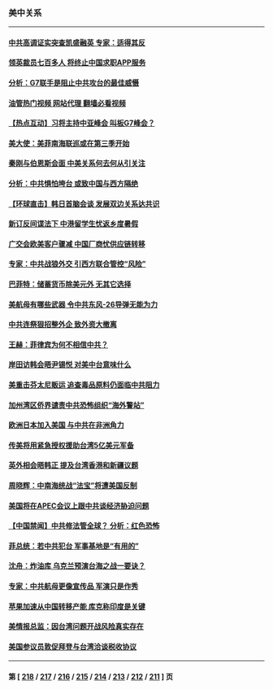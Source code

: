 ### 美中关系
---
#### [中共高调证实突查凯盛融英 专家：适得其反](../../pages/nf1412576/n13991798.md?05091245) 
#### [领英裁员七百多人 将终止中国求职APP服务](../../pages/nf1412576/n13991767.md?05091245) 
#### [分析：G7联手是阻止中共攻台的最佳威慑](../../pages/nf1412576/n13991613.md?05091245) 
#### [油管热门视频 网站代理 翻墙必看视频](http://138.2.39.72:81/youtube.html?epic-marker?05091245)
#### [【热点互动】习将主持中亚峰会 叫板G7峰会？](../../pages/nf1412576/n13991691.md?05091245) 
#### [美大使：美菲南海联巡或在第三季开始](../../pages/nf1412576/n13991380.md?05091245) 
#### [秦刚与伯恩斯会面 中美关系何去何从引关注](../../pages/nf1412576/n13991473.md?05091245) 
#### [分析：中共惧怕垮台 或致中国与西方隔绝](../../pages/nf1412576/n13991171.md?05091245) 
#### [【环球直击】韩日首脑会谈 发展双边关系达共识](../../pages/nf1412576/n13991150.md?05091245) 
#### [新订反间谍法下 中港留学生忧返乡度暑假](../../pages/nf1412576/n13990962.md?05091245) 
#### [广交会欧美客户骤减 中国厂商忧供应链转移](../../pages/nf1412576/n13990739.md?05091245) 
#### [专家：中共战狼外交 引西方联合管控“风险”](../../pages/nf1412576/n13988216.md?05091245) 
#### [巴菲特：储蓄货币除美元外 无其它选择](../../pages/nf1412576/n13990524.md?05091245) 
#### [美航母有哪些武器 令中共东风-26导弹无能为力](../../pages/nf1412576/n13984834.md?05091245) 
#### [中共连祭狠招整外企 致外资大撤离](../../pages/nf1412576/n13989810.md?05091245) 
#### [王赫：菲律宾为何不相信中共？](../../pages/nf1412576/n13989939.md?05091245) 
#### [岸田访韩会晤尹锡悦 对美中台意味什么](../../pages/nf1412576/n13989914.md?05091245) 
#### [美重击芬太尼贩运 追查毒品原料仍面临中共阻力](../../pages/nf1412576/n13989834.md?05091245) 
#### [加州湾区侨界谴责中共恐怖组织“海外警站”](../../pages/nf1412576/n13989362.md?05091245) 
#### [欧洲日本加入美国 与中共在非洲角力](../../pages/nf1412576/n13989692.md?05091245) 
#### [传美将用紧急授权援助台湾5亿美元军备](../../pages/nf1412576/n13989283.md?05091245) 
#### [英外相会晤韩正 提及台湾香港和新疆议题](../../pages/nf1412576/n13989122.md?05091245) 
#### [周晓辉：中南海统战“法宝”将遭美国反制](../../pages/nf1412576/n13989154.md?05091245) 
#### [美国将在APEC会议上跟中共谈经济胁迫问题](../../pages/nf1412576/n13989136.md?05091245) 
#### [【中国禁闻】中共修法管全球？ 分析：红色恐怖](../../pages/nf1412576/n13988360.md?05091245) 
#### [菲总统：若中共犯台 军事基地是“有用的”](../../pages/nf1412576/n13988599.md?05091245) 
#### [沈舟：炸油库 乌克兰预演台海之战一要诀？](../../pages/nf1412576/n13988506.md?05091245) 
#### [专家：中共航母更像宣传品 军演只是作秀](../../pages/nf1412576/n13988562.md?05091245) 
#### [苹果加速从中国转移产能 库克称印度是关键](../../pages/nf1412576/n13988511.md?05091245) 
#### [美情报总监：因台湾问题开战风险真实存在](../../pages/nf1412576/n13988328.md?05091245) 
#### [美国参议员敦促拜登与台湾洽谈税收协议](../../pages/nf1412576/n13988412.md?05091245) 

---
#### 第 [ [218](./218.md?05091245) / [217](./217.md?05091245) / [216](./216.md?05091245) / [215](./215.md?05091245) / [214](./214.md?05091245) / [213](./213.md?05091245) / [212](./212.md?05091245) / [211](./211.md?05091245) ] 页
